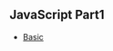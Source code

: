
## JavaScript Part1
- [Basic](https://github.com/pavitpim40/TestMarkDown/blob/main/CC_JSPart1_2_%20Basic.md)